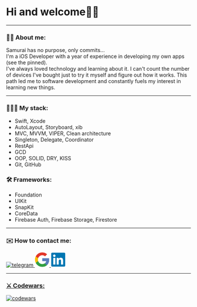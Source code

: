 
# Hi and welcome✌🏻

---

### 🧑🏻 About me:

Samurai has no purpose, only commits...  
I'm a iOS Developer with a year of experience in developing my own apps (see the pinned).  
I've always loved technology and learning about it. I can't count the number of devices I've bought just to try it myself and figure out how it works. This path led me to software development and constantly fuels my interest in learning new things.

---

### 🧑🏻‍💻 My stack:
- Swift, Xcode
- AutoLayout, Storyboard, xib
- MVC, MVVM, VIPER, Clean architecture
- Singleton, Delegate, Coordinator
- RestApi
- GCD
- OOP, SOLID, DRY, KISS
- Git, GitHub

### 🛠️ Frameworks:
- Foundation
- UIKit
- SnapKit
- CoreData
- Firebase Auth, Firebase Storage, Firestore

---

### ✉️ How to contact me:

  <div id="badges">
    <a href="https://t.me/kosmosviat" target="_blank">
      <img src="https://cdn-icons-png.flaticon.com/512/2111/2111646.png" width="40" height="40" alt="telegram" />
    <a href="mailto:worldinfair761@gmail.com" target="_blank">
      <img src="https://github.com/devicons/devicon/blob/master/icons/google/google-original.svg" width="40" height="40" alt="email" />
    <a href="https://www.linkedin.com/in/kosmosviat" target="_blank">
      <img src="https://github.com/devicons/devicon/blob/master/icons/linkedin/linkedin-original.svg" width="40" height="40" alt="linkedin" />
  </div>

---

### ⚔️ Codewars:

![codewars](https://www.codewars.com/users/KosmoSviat/badges/large)
